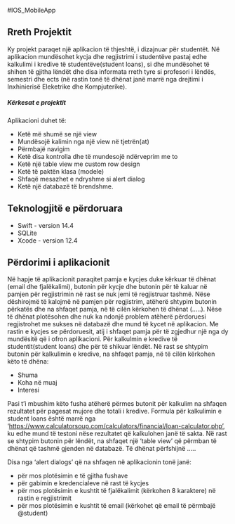 
#IOS_MobileApp
## Rreth Projektit

Ky projekt paraqet një aplikacion të thjeshtë, i dizajnuar për studentët. Në aplikacion mundësohet kycja dhe regjistrimi i studentëve pastaj edhe kalkulimi i kredive të studentëve(student loans), si dhe mundësohet të shihen të gjitha lëndët dhe disa informata rreth tyre si profesori i lëndës, semestri dhe ects (në rastin tonë të dhënat janë marrë nga drejtimi i Inxhinierisë Eleketrike dhe Kompjuterike).

##### Kërkesat e projektit
Aplikacioni duhet të: 
- Ketë më shumë se një view
- Mundësojë kalimin nga një view në tjetrën(at)
- Përmbajë navigim
- Ketë disa kontrolla dhe të mundesojë ndërveprim me to
- Ketë një table view me custom row design
- Ketë të paktën klasa (modele)
- Shfaqë mesazhet e ndryshme si alert dialog
- Ketë një databazë të brendshme.

## Teknologjitë e përdoruara
- Swift - version 14.4
- SQLite
- Xcode - version 12.4

## Përdorimi i aplikacionit
Në hapje të aplikacionit paraqitet pamja e kycjes duke kërkuar të dhënat (email dhe fjalëkalimi), butonin për kycje dhe butonin për të kaluar në pamjen për regjistrimin në rast se nuk jemi të regjistruar tashmë. 
Nëse dëshirojmë të kalojmë në pamjen për regjistrim, atëherë shtypim butonin përkatës dhe na shfaqet pamja, në të cilën kërkohen të dhënat (.....). Nëse të dhënat plotësohen dhe nuk ka ndonjë problem atëherë përdoruesi regjistrohet me sukses në databazë dhe mund të kycet në aplikacion. 
Me rastin e kycjes se përdoruesit, atij i shfaqet pamja për të zgjedhur një nga dy mundësitë që i ofron aplikacioni. Për kalkulmin e kredive të studentit(student loans) dhe për të shikuar lëndët.
Në rast se shtypim butonin për kalkulimin e kredive, na shfaqet pamja, në të cilën kërkohen këto të dhëna: 
-	Shuma
-	Koha në muaj
-	Interesi

Pasi t’i mbushim këto fusha atëherë përmes butonit për kalkulim na shfaqen rezultatet për pagesat mujore dhe totali i kredive. Formula për kalkulimin e student loans është marrë nga ‘https://www.calculatorsoup.com/calculators/financial/loan-calculator.php’, ku edhe mund të testoni nëse rezultatet që kalkulohen janë të sakta.
Në rast se shtypim butonin për lëndët, na shfaqet një ‘table view’ që përmban të dhënat që tashmë gjenden në databazë. Të dhënat përfshijnë .....

Disa nga ‘alert dialogs’ që na shfaqen në aplikacionin tonë janë:
-	për mos plotësimin e të gjitha fushave 
-	për gabimin e kredencialeve në rast të kycjes
-	për mos plotësimin e kushtit të fjalëkalimit (kërkohen 8 karaktere) në rastin e regjistrimit
-	për mos plotësimin e kushtit të email (kërkohet që email të përmbajë @student)
